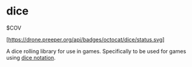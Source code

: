 # dice

$COV

[https://drone.preeper.org/api/badges/octocat/dice/status.svg]

A dice rolling library for use in games. Specifically to be used for games using [dice notation](https://en.wikipedia.org/wiki/Dice_notation).
